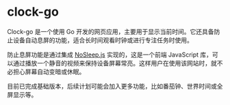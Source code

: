 # clock-go
Clock-go 是一个使用 Go 开发的网页应用，主要用于显示当前时间。它还具备防止设备自动息屏的功能，适合长时间观看时钟或进行专注任务时使用。

防止息屏功能是通过集成 [NoSleep.js](https://github.com/richtr/NoSleep.js/tree/master) 实现的，这是一个前端 JavaScript 库，可以通过播放一个静音的视频来保持设备屏幕常亮。这样用户在使用该网站时，就不必担心屏幕自动变暗或休眠。

目前已完成基础版本，后续计划可能会加入更多功能，比如番茄钟、世界时间或全屏显示等。
